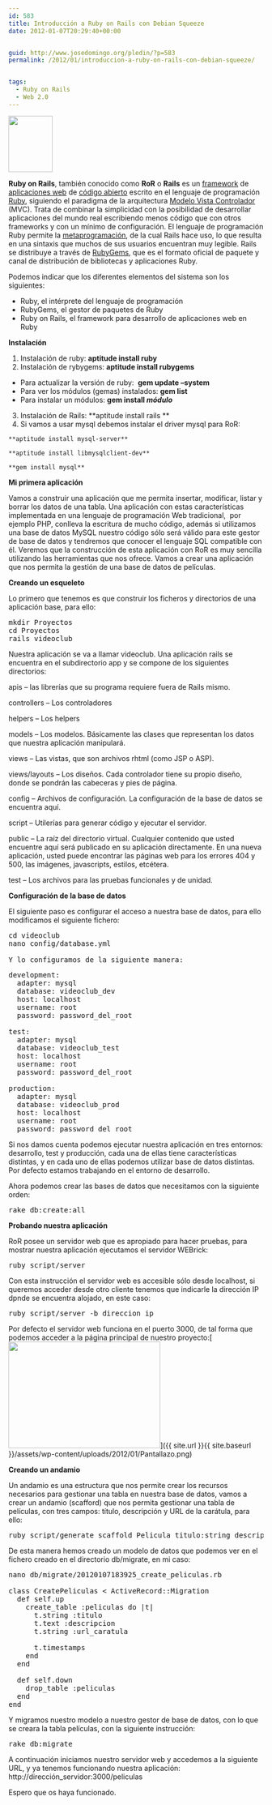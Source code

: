 ```yaml
---
id: 583
title: Introducción a Ruby on Rails con Debian Squeeze
date: 2012-01-07T20:29:40+00:00


guid: http://www.josedomingo.org/pledin/?p=583
permalink: /2012/01/introduccion-a-ruby-on-rails-con-debian-squeeze/


tags:
  - Ruby on Rails
  - Web 2.0
---
```

**<img class="alignnone" title="ror" src="http://rubyonrails.org/images/rails.png" alt="" width="87" height="111" />**

**Ruby on Rails**, también conocido como **RoR** o **Rails** es un [framework](http://es.wikipedia.org/wiki/Framework "Framework") de [aplicaciones web](http://es.wikipedia.org/wiki/Aplicaci%C3%B3n_web "Aplicación web") de [código abierto](http://es.wikipedia.org/wiki/C%C3%B3digo_abierto "Código abierto") escrito en el lenguaje de programación [Ruby](http://es.wikipedia.org/wiki/Ruby "Ruby"), siguiendo el paradigma de la arquitectura [Modelo Vista Controlador](http://es.wikipedia.org/wiki/Modelo_Vista_Controlador "Modelo Vista Controlador") (MVC). Trata de combinar la simplicidad con la posibilidad de desarrollar aplicaciones del mundo real escribiendo menos código que con otros frameworks y con un mínimo de configuración. El lenguaje de programación Ruby permite la [metaprogramación](http://es.wikipedia.org/wiki/Metaprogramaci%C3%B3n "Metaprogramación"), de la cual Rails hace uso, lo que resulta en una sintaxis que muchos de sus usuarios encuentran muy legible. Rails se distribuye a través de [RubyGems](http://es.wikipedia.org/wiki/RubyGems "RubyGems"), que es el formato oficial de paquete y canal de distribución de bibliotecas y aplicaciones Ruby.

Podemos indicar que los diferentes elementos del sistema son los siguientes:

  * Ruby, el intérprete del lenguaje de programación
  * RubyGems, el gestor de paquetes de Ruby
  * Ruby on Rails, el framework para desarrollo de aplicaciones web en Ruby

<!--more-->

**Instalación**

  1. Instalación de ruby: **aptitude install ruby**
  2. Instalación de rybygems: **aptitude install rubygems**
  * Para actualizar la versión de ruby:  **gem update &#8211;system**
  * Para ver los módulos (gemas) instalados: **gem list**
  * Para instalar un módulos: **gem install _módulo_**

  3. Instalación de Rails: **aptitude install rails **
  4. Si vamos a usar mysql debemos instalar el driver mysql para RoR:
  
    **aptitude install mysql-server**
  
    **aptitude install libmysqlclient-dev**
  
    **gem install mysql**

**Mi primera aplicación**

Vamos a construir una aplicación que me permita insertar, modificar, listar y borrar los datos de una tabla. Una aplicación con estas características implementada en una lenguaje de programación Web tradicional,  por ejemplo PHP, conlleva la escritura de mucho código, además si utilizamos una base de datos MySQL nuestro código sólo será válido para este gestor de base de datos y tendremos que conocer el lenguaje SQL compatible con él. Veremos que la construcción de esta aplicación con RoR es muy sencilla utilizando las herramientas que nos ofrece. Vamos a crear una aplicación que nos permita la gestión de una base de datos de películas.

**Creando un esqueleto**

Lo primero que tenemos es que construir los ficheros y directorios de una aplicación base, para ello:

<pre class="brush: bash; gutter: false; first-line: 1">mkdir Proyectos
cd Proyectos
rails videoclub</pre>

Nuestra aplicación se va a llamar videoclub. Una aplicación rails se encuentra en el subdirectorio app y se compone de los siguientes directorios:

apis &#8211; las librerías que su programa requiere fuera de Rails mismo.
  
controllers &#8211; Los controladores
  
helpers &#8211; Los helpers
  
models &#8211; Los modelos. Básicamente las clases que representan los datos que nuestra aplicación manipulará.
  
views &#8211; Las vistas, que son archivos rhtml (como JSP o ASP).
  
views/layouts &#8211; Los diseños. Cada controlador tiene su propio diseño, donde se pondrán las cabeceras y pies de página.
  
config &#8211; Archivos de configuración. La configuración de la base de datos se encuentra aquí.
  
script &#8211; Utilerías para generar código y ejecutar el servidor.
  
public &#8211; La raíz del directorio virtual. Cualquier contenido que usted encuentre aquí será publicado en su aplicación directamente. En una nueva aplicación, usted puede encontrar las páginas web para los errores 404 y 500, las imágenes, javascripts, estilos, etcétera.
  
test &#8211; Los archivos para las pruebas funcionales y de unidad.

**Configuración de la base de datos**

El siguiente paso es configurar el acceso a nuestra base de datos, para ello modificamos el siguiente fichero:

<pre class="brush: bash; gutter: false; first-line: 1">cd videoclub
nano config/database.yml

Y lo configuramos de la siguiente manera:</pre>

<pre class="brush: bash; gutter: false; first-line: 1">development:
  adapter: mysql
  database: videoclub_dev
  host: localhost
  username: root
  password: password_del_root

test:
  adapter: mysql
  database: videoclub_test
  host: localhost
  username: root
  password: password_del_root

production:
  adapter: mysql
  database: videoclub_prod
  host: localhost
  username: root
  password: password_del_root</pre>

Si nos damos cuenta podemos ejecutar nuestra aplicación en tres entornos: desarrollo, test y producción, cada una de ellas tiene características distintas, y en cada uno de ellas podemos utilizar base de datos distintas. Por defecto estamos trabajando en el entorno de desarrollo.

Ahora podemos crear las bases de datos que necesitamos con la siguiente orden:

<pre class="brush: bash; gutter: false; first-line: 1">rake db:create:all</pre>

**Probando nuestra aplicación**

RoR posee un servidor web que es apropiado para hacer pruebas, para mostrar nuestra aplicación ejecutamos el servidor WEBrick:

<pre class="brush: bash; gutter: false; first-line: 1">ruby script/server</pre>

Con esta instrucción el servidor web es accesible sólo desde localhost, si queremos acceder desde otro cliente tenemos que indicarle la dirección IP dpnde se encuentra alojado, en este caso:

<pre class="brush: bash; gutter: false; first-line: 1">ruby script/server -b direccion_ip</pre>

Por defecto el servidor web funciona en el puerto 3000, de tal forma que podemos acceder a la página principal de nuestro proyecto:[<img class="aligncenter size-medium wp-image-588" title="Pantallazo" src="{{ site.url }}{{ site.baseurl }}/assets/wp-content/uploads/2012/01/Pantallazo-300x210.png" alt="" width="300" height="210" srcset="{{ site.url }}{{ site.baseurl }}/assets/wp-content/uploads/2012/01/Pantallazo-300x210.png 300w, {{ site.url }}{{ site.baseurl }}/assets/wp-content/uploads/2012/01/Pantallazo.png 871w" sizes="(max-width: 300px) 100vw, 300px" />]({{ site.url }}{{ site.baseurl }}/assets/wp-content/uploads/2012/01/Pantallazo.png)

**Creando un andamio**

Un andamio es una estructura que nos permite crear los recursos necesarios para gestionar una tabla en nuestra base de datos, vamos a crear un andamio (scafford) que nos permita gestionar una tabla de películas, con tres campos: título, descripción y URL de la carátula, para ello:

<pre class="brush: bash; gutter: false; first-line: 1">ruby script/generate scaffold Pelicula titulo:string descripcion:text url_caratula:string</pre>

De esta manera hemos creado un modelo de datos que podemos ver en el fichero creado en el directorio db/migrate, en mi caso:

<pre class="brush: bash; gutter: false; first-line: 1">nano db/migrate/20120107183925_create_peliculas.rb

class CreatePeliculas &lt; ActiveRecord::Migration
  def self.up
    create_table :peliculas do |t|
      t.string :titulo
      t.text :descripcion
      t.string :url_caratula

      t.timestamps
    end
  end

  def self.down
    drop_table :peliculas
  end
end</pre>

Y migramos nuestro modelo a nuestro gestor de base de datos, con lo que se creara la tabla películas, con la siguiente instrucción:

<pre class="brush: bash; gutter: false; first-line: 1">rake db:migrate</pre>

A continuación iniciamos nuestro servidor web y accedemos a la siguiente URL, y ya tenemos funcionando nuestra aplicación: http://dirección_servidor:3000/peliculas

Espero que os haya funcionado.

<!-- AddThis Advanced Settings generic via filter on the_content -->

<!-- AddThis Share Buttons generic via filter on the_content -->